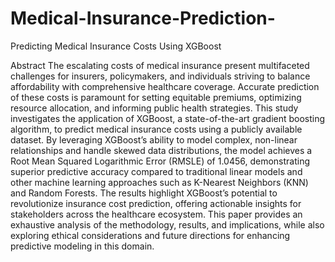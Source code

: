 # Medical-Insurance-Prediction-
Predicting Medical Insurance Costs Using XGBoost

Abstract
The escalating costs of medical insurance present multifaceted challenges for insurers,
policymakers, and individuals striving to balance affordability with comprehensive healthcare
coverage. Accurate prediction of these costs is paramount for setting equitable premiums,
optimizing resource allocation, and informing public health strategies. This study investigates the
application of XGBoost, a state-of-the-art gradient boosting algorithm, to predict medical
insurance costs using a publicly available dataset. By leveraging XGBoost’s ability to model
complex, non-linear relationships and handle skewed data distributions, the model achieves a
Root Mean Squared Logarithmic Error (RMSLE) of 1.0456, demonstrating superior predictive
accuracy compared to traditional linear models and other machine learning approaches such as
K-Nearest Neighbors (KNN) and Random Forests. The results highlight XGBoost’s potential to
revolutionize insurance cost prediction, offering actionable insights for stakeholders across the
healthcare ecosystem. This paper provides an exhaustive analysis of the methodology, results,
and implications, while also exploring ethical considerations and future directions for enhancing
predictive modeling in this domain.
